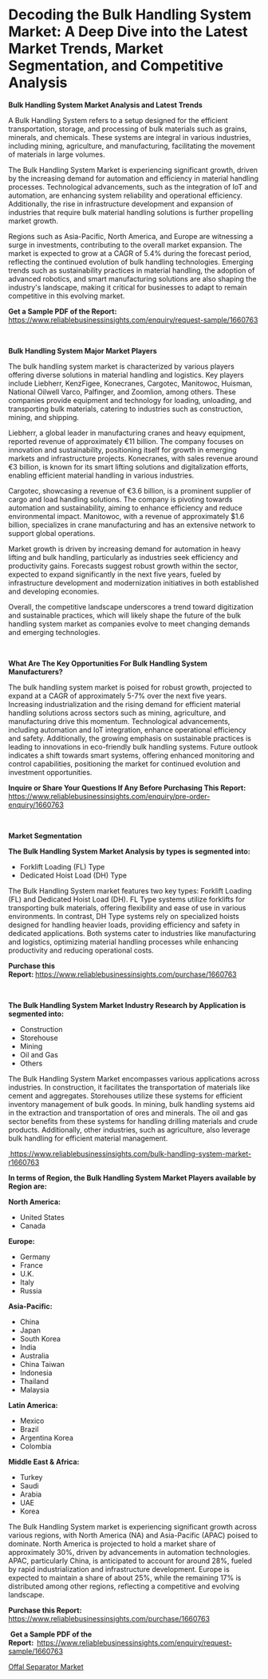 <p><h1>Decoding the Bulk Handling System Market: A Deep Dive into the Latest Market Trends, Market Segmentation, and Competitive Analysis</h1></p><p><strong>Bulk Handling System Market Analysis and Latest Trends</strong></p>
<p><p>A Bulk Handling System refers to a setup designed for the efficient transportation, storage, and processing of bulk materials such as grains, minerals, and chemicals. These systems are integral in various industries, including mining, agriculture, and manufacturing, facilitating the movement of materials in large volumes.</p><p>The Bulk Handling System Market is experiencing significant growth, driven by the increasing demand for automation and efficiency in material handling processes. Technological advancements, such as the integration of IoT and automation, are enhancing system reliability and operational efficiency. Additionally, the rise in infrastructure development and expansion of industries that require bulk material handling solutions is further propelling market growth.</p><p>Regions such as Asia-Pacific, North America, and Europe are witnessing a surge in investments, contributing to the overall market expansion. The market is expected to grow at a CAGR of 5.4% during the forecast period, reflecting the continued evolution of bulk handling technologies. Emerging trends such as sustainability practices in material handling, the adoption of advanced robotics, and smart manufacturing solutions are also shaping the industry's landscape, making it critical for businesses to adapt to remain competitive in this evolving market.</p></p>
<p><strong>Get a Sample PDF of the Report:&nbsp;</strong> <a href="https://www.reliablebusinessinsights.com/enquiry/request-sample/1660763?utm_campaign=2527&utm_medium=2&utm_source=Github&utm_content=ia&utm_term=20022025&utm_id=bulk-handling-system">https://www.reliablebusinessinsights.com/enquiry/request-sample/1660763</a></p>
<p>&nbsp;</p>
<p><strong>Bulk Handling System Major Market Players</strong></p>
<p><p>The bulk handling system market is characterized by various players offering diverse solutions in material handling and logistics. Key players include Liebherr, KenzFigee, Konecranes, Cargotec, Manitowoc, Huisman, National Oilwell Varco, Palfinger, and Zoomlion, among others. These companies provide equipment and technology for loading, unloading, and transporting bulk materials, catering to industries such as construction, mining, and shipping.</p><p>Liebherr, a global leader in manufacturing cranes and heavy equipment, reported revenue of approximately €11 billion. The company focuses on innovation and sustainability, positioning itself for growth in emerging markets and infrastructure projects. Konecranes, with sales revenue around €3 billion, is known for its smart lifting solutions and digitalization efforts, enabling efficient material handling in various industries.</p><p>Cargotec, showcasing a revenue of €3.6 billion, is a prominent supplier of cargo and load handling solutions. The company is pivoting towards automation and sustainability, aiming to enhance efficiency and reduce environmental impact. Manitowoc, with a revenue of approximately $1.6 billion, specializes in crane manufacturing and has an extensive network to support global operations. </p><p>Market growth is driven by increasing demand for automation in heavy lifting and bulk handling, particularly as industries seek efficiency and productivity gains. Forecasts suggest robust growth within the sector, expected to expand significantly in the next five years, fueled by infrastructure development and modernization initiatives in both established and developing economies. </p><p>Overall, the competitive landscape underscores a trend toward digitization and sustainable practices, which will likely shape the future of the bulk handling system market as companies evolve to meet changing demands and emerging technologies.</p></p>
<p>&nbsp;</p>
<p><strong>What Are The Key Opportunities For Bulk Handling System Manufacturers?</strong></p>
<p><p>The bulk handling system market is poised for robust growth, projected to expand at a CAGR of approximately 5-7% over the next five years. Increasing industrialization and the rising demand for efficient material handling solutions across sectors such as mining, agriculture, and manufacturing drive this momentum. Technological advancements, including automation and IoT integration, enhance operational efficiency and safety. Additionally, the growing emphasis on sustainable practices is leading to innovations in eco-friendly bulk handling systems. Future outlook indicates a shift towards smart systems, offering enhanced monitoring and control capabilities, positioning the market for continued evolution and investment opportunities.</p></p>
<p><strong>Inquire or Share Your Questions If Any Before Purchasing This Report:</strong> <a href="https://www.reliablebusinessinsights.com/enquiry/pre-order-enquiry/1660763?utm_campaign=2527&utm_medium=2&utm_source=Github&utm_content=ia&utm_term=20022025&utm_id=bulk-handling-system">https://www.reliablebusinessinsights.com/enquiry/pre-order-enquiry/1660763</a></p>
<p>&nbsp;</p>
<p><strong>Market Segmentation</strong></p>
<p><strong>The Bulk Handling System Market Analysis by types is segmented into:</strong></p>
<p><ul><li>Forklift Loading (FL) Type</li><li>Dedicated Hoist Load (DH) Type</li></ul></p>
<p><p>The Bulk Handling System market features two key types: Forklift Loading (FL) and Dedicated Hoist Load (DH). FL Type systems utilize forklifts for transporting bulk materials, offering flexibility and ease of use in various environments. In contrast, DH Type systems rely on specialized hoists designed for handling heavier loads, providing efficiency and safety in dedicated applications. Both systems cater to industries like manufacturing and logistics, optimizing material handling processes while enhancing productivity and reducing operational costs.</p></p>
<p><strong>Purchase this Report:&nbsp;</strong><a href="https://www.reliablebusinessinsights.com/purchase/1660763?utm_campaign=2527&utm_medium=2&utm_source=Github&utm_content=ia&utm_term=20022025&utm_id=bulk-handling-system">https://www.reliablebusinessinsights.com/purchase/1660763</a></p>
<p>&nbsp;</p>
<p><strong>The Bulk Handling System Market Industry Research by Application is segmented into:</strong></p>
<p><ul><li>Construction</li><li>Storehouse</li><li>Mining</li><li>Oil and Gas</li><li>Others</li></ul></p>
<p><p>The Bulk Handling System Market encompasses various applications across industries. In construction, it facilitates the transportation of materials like cement and aggregates. Storehouses utilize these systems for efficient inventory management of bulk goods. In mining, bulk handling systems aid in the extraction and transportation of ores and minerals. The oil and gas sector benefits from these systems for handling drilling materials and crude products. Additionally, other industries, such as agriculture, also leverage bulk handling for efficient material management.</p></p>
<p><a href="https://www.reliablebusinessinsights.com/bulk-handling-system-market-r1660763?utm_campaign=2527&utm_medium=2&utm_source=Github&utm_content=ia&utm_term=20022025&utm_id=bulk-handling-system">&nbsp;https://www.reliablebusinessinsights.com/bulk-handling-system-market-r1660763</a></p>
<p><strong>In terms of Region, the Bulk Handling System Market Players available by Region are:</strong></p>
<p>
    <p> <strong> North America: </strong>
        <ul>
            <li>United States</li>
            <li>Canada</li>
        </ul>
        </p> 
    <p> <strong> Europe: </strong>
        <ul>
            <li>Germany</li>
            <li>France</li>
            <li>U.K.</li>
            <li>Italy</li>
            <li>Russia</li>
        </ul>
        </p> 
    <p> <strong> Asia-Pacific: </strong>
        <ul>
            <li>China</li>
            <li>Japan</li>
            <li>South Korea</li>
            <li>India</li>
            <li>Australia</li>
            <li>China Taiwan</li>
            <li>Indonesia</li>
            <li>Thailand</li>
            <li>Malaysia</li>
        </ul>
        </p> 
    <p> <strong> Latin America: </strong>
        <ul>
            <li>Mexico</li>
            <li>Brazil</li>
            <li>Argentina Korea</li>
            <li>Colombia</li>
        </ul>
        </p> 
    <p> <strong> Middle East & Africa: </strong>
        <ul>
            <li>Turkey</li>
            <li>Saudi</li>
            <li>Arabia</li>
            <li>UAE</li>
            <li>Korea</li>
        </ul>
    </p>
    </p>
<p><p>The Bulk Handling System market is experiencing significant growth across various regions, with North America (NA) and Asia-Pacific (APAC) poised to dominate. North America is projected to hold a market share of approximately 30%, driven by advancements in automation technologies. APAC, particularly China, is anticipated to account for around 28%, fueled by rapid industrialization and infrastructure development. Europe is expected to maintain a share of about 25%, while the remaining 17% is distributed among other regions, reflecting a competitive and evolving landscape.</p></p>
<p><strong>Purchase this Report: </strong><a href="https://www.reliablebusinessinsights.com/purchase/1660763?utm_campaign=2527&utm_medium=2&utm_source=Github&utm_content=ia&utm_term=20022025&utm_id=bulk-handling-system">https://www.reliablebusinessinsights.com/purchase/1660763</a></p>
<p>&nbsp;<strong>Get a Sample PDF of the Report:&nbsp;&nbsp;</strong><a href="https://www.reliablebusinessinsights.com/enquiry/request-sample/1660763?utm_campaign=2527&utm_medium=2&utm_source=Github&utm_content=ia&utm_term=20022025&utm_id=bulk-handling-system">https://www.reliablebusinessinsights.com/enquiry/request-sample/1660763</a></p>
<p><strong></strong></p>
<p><p><a href="https://github.com/pelahotayabe/Market-Research-Report-List-1/blob/main/offal-separator-market.md?utm_campaign=2527&utm_medium=2&utm_source=Github&utm_content=ia&utm_term=20022025&utm_id=bulk-handling-system">Offal Separator Market</a></p></p>